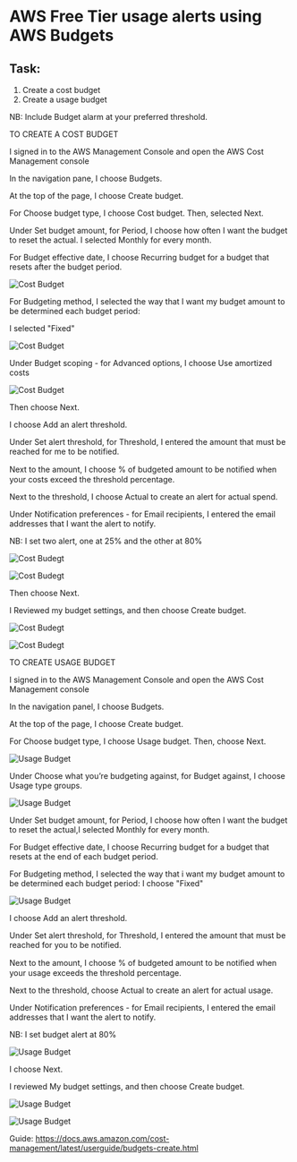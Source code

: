 # AWS Free Tier usage alerts using AWS Budgets

## Task:

1. Create a cost budget
2. Create a usage budget

NB: Include Budget alarm at your preferred threshold.


TO CREATE A COST BUDGET

I signed in to the AWS Management Console and open the AWS Cost Management console 

In the navigation pane, I choose Budgets.

At the top of the page, I choose Create budget.

For Choose budget type, I choose Cost budget. Then, selected Next.

Under Set budget amount, for Period, I choose how often I want the budget to reset the actual. I selected Monthly for every month.

For Budget effective date, I choose Recurring budget for a budget that resets after the budget period.

![Cost Budget](Images/Images/CB1.jpg)

For Budgeting method, I selected the way that I want my budget amount to be determined each budget period:

I selected "Fixed"

![Cost Budget](Images/CB2.jpg)

Under Budget scoping - for Advanced options, I choose Use amortized costs

![Cost Budget](Images/CB3.jpg)

Then choose Next.

I choose Add an alert threshold.

Under Set alert threshold, for Threshold, I entered the amount that must be reached for me to be notified. 

Next to the amount, I choose % of budgeted amount to be notiﬁed when your costs exceed the threshold percentage.

Next to the threshold, I choose Actual to create an alert for actual spend. 

Under Notification preferences - for Email recipients, I entered the email addresses that I want the alert to notify. 

NB: I set two alert, one at 25% and the other at 80%


![Cost Budegt](Images/CB4.jpg)


![Cost Budegt](Images/CB5.jpg)


Then choose Next.

I Reviewed my budget settings, and then choose Create budget.

![Cost Budegt](Images/CB7.jpg)

![Cost Budegt](Images/CB8.jpg)




TO CREATE USAGE BUDGET

I signed in to the AWS Management Console and open the AWS Cost Management console 

In the navigation panel, I choose Budgets.

At the top of the page, I choose Create budget.

For Choose budget type, I choose Usage budget. Then, choose Next.

![Usage Budget](Images/UB1.jpg)

Under Choose what you’re budgeting against, for Budget against, I choose Usage type groups.

![Usage Budget](Images/UB2.jpg)

Under Set budget amount, for Period, I choose how often I want the budget to reset the actual,I selected Monthly for every month.

For Budget effective date, I choose Recurring budget for a budget that resets at the end of each budget period. 

For Budgeting method, I selected the way that i want my budget amount to be determined each budget period: I choose "Fixed"

![Usage Budget](Images/UB3.jpg)

I choose Add an alert threshold.

Under Set alert threshold, for Threshold, I entered the amount that must be reached for you to be notified.

Next to the amount, I choose % of budgeted amount to be notiﬁed when your usage exceeds the threshold percentage.

Next to the threshold, choose Actual to create an alert for actual usage.

Under Notification preferences - for Email recipients, I entered the email addresses that I want the alert to notify.

NB: I set budget alert at 80%

![Usage Budget](Images/UB6.jpg)



I choose Next.

I reviewed My budget settings, and then choose Create budget.

![Usage Budget](Images/UB8.jpg)

![Usage Budget](Images/UB9.jpg)


Guide:
https://docs.aws.amazon.com/cost-management/latest/userguide/budgets-create.html

